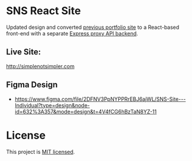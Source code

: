 # SNS React Site

Updated design and converted [previous portfolio site](https://github.com/simplenotsimpler/github-portfolio-simplified) to a React-based front-end with a separate [Express proxy API backend](https://github.com/simplenotsimpler/sns-site-react-backend).

## Live Site:

http://simplenotsimpler.com

## Figma Design

- https://www.figma.com/file/2DFNV3PpNYPPRrEBJ6ajWL/SNS-Site---Individual?type=design&node-id=632%3A357&mode=design&t=4V4fCG6hBzTaN8YZ-11

# License

This project is [MIT licensed](./LICENSE).

